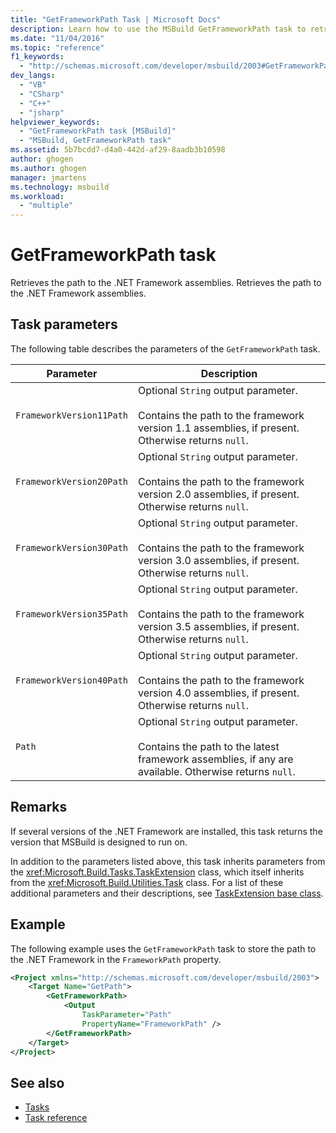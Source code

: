 ```yaml
---
title: "GetFrameworkPath Task | Microsoft Docs"
description: Learn how to use the MSBuild GetFrameworkPath task to retrieve the path to the .NET Framework assemblies.
ms.date: "11/04/2016"
ms.topic: "reference"
f1_keywords:
  - "http://schemas.microsoft.com/developer/msbuild/2003#GetFrameworkPath"
dev_langs:
  - "VB"
  - "CSharp"
  - "C++"
  - "jsharp"
helpviewer_keywords:
  - "GetFrameworkPath task [MSBuild]"
  - "MSBuild, GetFrameworkPath task"
ms.assetid: 5b7bcdd7-d4a0-442d-af29-8aadb3b10598
author: ghogen
ms.author: ghogen
manager: jmartens
ms.technology: msbuild
ms.workload:
  - "multiple"
---
```

# GetFrameworkPath task

Retrieves the path to the .NET Framework assemblies.
Retrieves the path to the .NET Framework assemblies.

## Task parameters

The following table describes the parameters of the `GetFrameworkPath` task.

|Parameter|Description|
|---------------|-----------------|
|`FrameworkVersion11Path`|Optional `String` output parameter.<br /><br /> Contains the path to the framework version 1.1 assemblies, if present. Otherwise returns `null`.|
|`FrameworkVersion20Path`|Optional `String` output parameter.<br /><br /> Contains the path to the framework version 2.0 assemblies, if present. Otherwise returns `null`.|
|`FrameworkVersion30Path`|Optional `String` output parameter.<br /><br /> Contains the path to the framework version 3.0 assemblies, if present. Otherwise returns `null`.|
|`FrameworkVersion35Path`|Optional `String` output parameter.<br /><br /> Contains the path to the framework version 3.5 assemblies, if present. Otherwise returns `null`.|
|`FrameworkVersion40Path`|Optional `String` output parameter.<br /><br /> Contains the path to the framework version 4.0 assemblies, if present. Otherwise returns `null`.|
|`Path`|Optional `String` output parameter.<br /><br /> Contains the path to the latest framework assemblies, if any are available. Otherwise returns `null`.|

## Remarks

If several versions of the .NET Framework are installed, this task returns the version that MSBuild is designed to run on.

In addition to the parameters listed above, this task inherits parameters from the <xref:Microsoft.Build.Tasks.TaskExtension> class, which itself inherits from the <xref:Microsoft.Build.Utilities.Task> class. For a list of these additional parameters and their descriptions, see [TaskExtension base class](../msbuild/taskextension-base-class.md).

## Example

The following example uses the `GetFrameworkPath` task to store the path to the .NET Framework in the `FrameworkPath` property.

```xml
<Project xmlns="http://schemas.microsoft.com/developer/msbuild/2003">
    <Target Name="GetPath">
        <GetFrameworkPath>
            <Output
                TaskParameter="Path"
                PropertyName="FrameworkPath" />
        </GetFrameworkPath>
    </Target>
</Project>
```

## See also

- [Tasks](../msbuild/msbuild-tasks.md)
- [Task reference](../msbuild/msbuild-task-reference.md)

